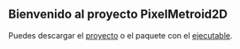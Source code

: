 ## Bienvenido al proyecto PixelMetroid2D

Puedes descargar el [proyecto](https://github.com/Casta626/MetroidPixel2D/edit/gh-pages/index.md) o el paquete con el [ejecutable]().
